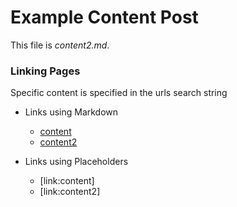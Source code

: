 # Example Content Post

This file is *content2.md*.

### Linking Pages

Specific content is specified in the urls search string

* Links using Markdown
  * [content](index.html?page=content.md)
  * [content2](index.html?page=content2.md)

* Links using Placeholders
  * [link:content]
  * [link:content2]

